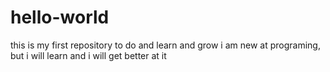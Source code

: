 # hello-world
this is my first repository to do and learn and grow
i am new at programing, but i will learn and i will get better at it

